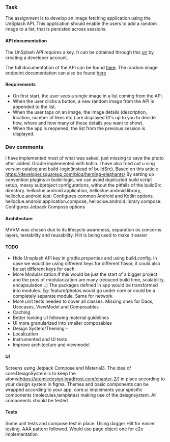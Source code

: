 
### Task
The assignment is to develop an image fetching application using the UnSplash API. This application should enable the users to add a random image to a list, that is persisted across sessions.

#### API documentation
The UnSplash API requires a key. It can be obtained through this [url](https://unsplash.com/documentation#creating-a-developer-account) by creating a developer account.

The full documentation of the API can be found [here](https://unsplash.com/documentation).
The random image endpoint documentation can also be found [here](https://unsplash.com/documentation#get-a-random-photo)

#### Requirements

- On first start, the user sees a single image in a list coming from the API.
- When the user clicks a button, a new random image from the API is appended to the list.
- When the user taps on an image, the image details (description, location, number of likes etc.) are displayed (It's up to you to decide how, where and how many of these details you want to show).
- When the app is reopened, the list from the previous session is displayed.


### Dev comments
I have implemented most of what was asked, just missing to save the photo after added.
Gradle implemented with kotlin. I have also tried out u sing version catalog and build-logic(instead of buildSrc). Based on this article https://developer.squareup.com/blog/herding-elephants/
By setting up convention plugins in build-logic, we can avoid duplicated build script setup, messy subproject configurations, without the pitfalls of the buildSrc directory.
helloclue.android.application, helloclue.android.library, helloclue.android.test: Configures common Android and Kotlin options.
helloclue.android.application.compose, helloclue.android.library.compose: Configures Jetpack Compose options

#### Architecture
MVVM was chosen due to its lifecycle awareness, separation os concerns layers, testability and reusability.
Hilt is being used to make it easier

#### TODO
- Hide Unsplash API key in gradle.properties and using build.config. In case we would be using different keys for different flavor, it could also be set different keys for each.
- More Modularization.If this would be just the start of a bigger project and the pros of modularization are many (reduced build time, scalability, encapsulation...)  The packages defined in app would be transformed into modules. Eg: feature/photos would go under core or could be a completely separate module. Same for network
- More unit tests needed to cover all classes. Missing ones for Daos, Usecases, ViewModel and Composables
- Caching
- Better looking UI following material guidelines
- UI more granularized into smaller composables
- Design System/Theming - 
- Localization
- Instrumented and UI tests
- Improve architecture and viewmodel

#### UI
Screens using Jetpack Compose and Material3.
The idea of core:DesignSystem is to keep the atoms(https://atomicdesign.bradfrost.com/chapter-2/) in place according to your design system in figma.
Themes and basic components can be wrapped according to your app.
core:ui implements your specific components (molecules,templates) making use of the deisgnsystem. All components should be tested

#### Tests
Some unit tests and compose test in place. Using dagger Hilt for easier testing.
AAA pattern followed. Would use page object one for e2e implementation
